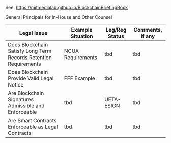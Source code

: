 See: https://mitmedialab.github.io/BlockchainBriefingBook


General Principals for In-House and Other Counsel


Legal Issue |  Example Situation  |  Leg/Reg Status  | Comments, if any  
-|-|-|-
Does Blockchain Satisfy Long Term Records Retention Requirements | NCUA Requirements | tbd | tbd |
Does Blockchain Provide Valid Legal Notice | FFF Example | tbd | tbd |
Are Blockchain Signatures Admissible and Enforceable | tbd | UETA-ESIGN | tbd |
Are Smart Contracts Enforceable as Legal Contracts | tbd | tbd | tbd |
